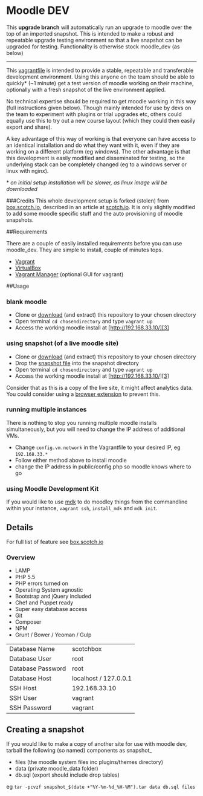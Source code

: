 Moodle DEV
==========

This **upgrade branch** will automatically run an upgrade to moodle over the top of an imported snapshot. This is intended to make a robust and repeatable upgrade testing environment so that a live snapshot can be upgraded for testing. Functionality is otherwise stock moodle_dev (as below)

---

This [vagrantfile][5] is intended to provide a stable, repeatable and transferable development environment. Using this anyone on the team should be able to quickly* (~1 minute) get a test version of moodle working on their machine, optionally with a fresh snapshot of the live environment applied.

No technical expertise should be required to get moodle working in this way     (full instructions given below). Though  mainly intended for use by devs on the team to experiment with plugins or trial upgrades etc, others could equally use this to try out a new course layout (which they could then easily export and share).

A key advantage of this way of working is that everyone can have access to an identical installation and do what they want with it, even if they are working on a different platform (eg windows). The other advantage is that this development is easily modified and disseminated for testing, so the underlying stack can be completely changed (eg to a windows server or linux with nginx).

\* *on initial setup installation will be slower, as linux image will be downloaded* 

###Credits
This whole development setup is forked (stolen) from [box.scotch.io][16], described in an article at [scotch.io][17]. It is only slightly modified to add some moodle specific stuff and the auto provisioning of  moodle snapshots.

##Requirements

There are a couple of easily installed requirements before you can use moodle_dev. They are simple to install, couple of minutes tops.

* [Vagrant][1]
* [VirtualBox][4] 
* [Vagrant Manager][2] (optional GUI for vagrant)

##Usage
### blank moodle

* Clone or [download][6] (and extract) this repository to your chosen directory
* Open terminal `cd chosendirectory` and type `vagrant up`
* Access the working moodle install at  [http://192.168.33.10/][3]

### using snapshot (of a live moodle site)

* Clone or [download][6] (and extract) this repository to your chosen directory
* Drop the [snapshot file](#createsnapshot) into the snapshot directory 
* Open terminal `cd chosendirectory` and type `vagrant up`
* Access the working moodle install at  [http://192.168.33.10/][3]

Consider that as this is a copy of the live site, it might affect analytics data. You could consider using a [browser extension][8] to prevent this.

### running multiple instances

There is nothing to stop you running multiple moodle installs simultaneously, but you will need to change the IP address of additional VMs.

* Change `config.vm.network` in the Vagrantfile to your desired IP, eg `192.168.33.*`
* Follow either method above to install moodle
* change the IP address in public/config.php so moodle knows where to go

### using Moodle Development Kit

If you would like to use [mdk][7] to do moodley things from the commandline within your instance, `vagrant ssh`, `install_mdk` and `mdk init`.

## Details

For full list of feature see [box.scotch.io][16]

### Overview
- LAMP
- PHP 5.5
- PHP errors turned on
- Operating System agnostic
- Bootstrap and jQuery included
- Chef and Puppet ready
- Super easy database access
- Git
- Composer
- NPM
- Grunt / Bower / Yeoman / Gulp


|   | |
| ------------- | ------------- |
| Database Name  | scotchbox  |
| Database User  | root  |
| Database Password  | root  |
| Database Host  | localhost / 127.0.0.1  |
| SSH Host  | 192.168.33.10  |
| SSH User  | vagrant  |
| SSH Password  | vagrant  |


<a name="createsnapshot"></a>

## Creating a snapshot

If you would like to make a copy of another site for use with moodle dev, tarball the following (so named) components as snapshot_<dateorblank>

- files (the moodle system files inc plugins/themes directory)
- data (private moodle_data folder)
- db.sql (export should include drop tables)

eg
`tar -pcvzf snapshot_$(date +"%Y-%m-%d_%H-%M").tar data db.sql files`



[1]: http://www.vagrantup.com/downloads
[2]: http://vagrantmanager.com/
[3]: http://192.168.33.10/
[4]: https://www.virtualbox.org/wiki/Downloads
[5]: https://www.vagrantup.com/
[6]: https://github.com/ucfalmouth/moodle_dev/archive/master.zip
[7]: https://github.com/FMCorz/mdk
[8]: https://chrome.google.com/webstore/detail/block-yourself-from-analy/fadgflmigmogfionelcpalhohefbnehm/related
[16]: http://box.scotch.io
[17]: http://scotch.io/bar-talk/introducing-scotch-box-a-vagrant-lamp-stack-that-just-works